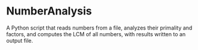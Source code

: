 # NumberAnalysis
A Python script that reads numbers from a file, analyzes their primality and factors, and computes the LCM of all numbers, with results written to an output file.
